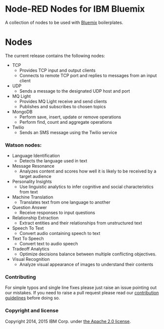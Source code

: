 Node-RED Nodes for IBM Bluemix
==============================

A collection of nodes to be used with [Bluemix](https://ace.ng.bluemix.net/) boilerplates.

# Nodes

The current release contains the following nodes:

- TCP
    - Provides TCP input and output clients
    - Connects to remote TCP port and replies to messages from an input client
- UDP
    - Sends a message to the designated UDP host and port
- MQ Light
    - Provides MQ Light receive and send clients
    - Publishes and subscribes to chosen topics
- MongoDB
    - Perform save, insert, update or remove operations
    - Perform find, count and aggregate operations
- Twilio
    - Sends an SMS message using the Twilio service

### Watson nodes:

- Language Identification
    - Detects the language used in text
- Message Resonance
    - Analyzes content and scores how well it is likely to be received by a target audience
- Personality Insights
    - Use linguistic analytics to infer cognitive and social characteristics from text
- Machine Translation
    - Translates text from one language to another
- Question Answer
    - Receive responses to input questions
- Relationship Extraction
    - Extract entities and their relationships from unstructured text
- Speech To Text
    - Convert audio containing speech to text
- Text To Speech
    - Convert text to audio speech
- Tradeoff Analytics
    - Optimize decisions balance between multiple conflicting objectives.
- Visual Recognition
    - Analyze visual appearance of images to understand their contents

### Contributing

For simple typos and single line fixes please just raise an issue pointing out
our mistakes. If you need to raise a pull request please read our
[contribution guidelines](https://github.com/node-red/node-red/blob/master/CONTRIBUTING.md)
before doing so.

### Copyright and license

Copyright 2014, 2015 IBM Corp. under [the Apache 2.0 license](LICENSE).
